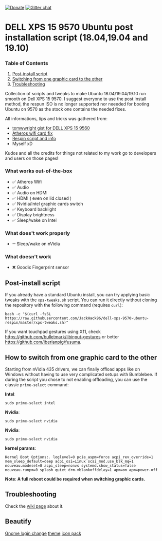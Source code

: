 [![Donate](https://img.shields.io/badge/Donate-PayPal-green.svg)](https://paypal.me/matteoiervasi)
[![Gitter chat](https://badges.gitter.im/gitterHQ/gitter.png)](https://gitter.im/dell-xps-9570-ubuntu-respin/Lobby?utm_source=share-link&utm_medium=link&utm_campaign=share-link)

# DELL XPS 15 9570 Ubuntu post installation script (18.04,19.04 and 19.10)

### Table of Contents
1. [Post-install script](#post-install-script)
2. [Switching from one graphic card to the other](#how-to-switch-from-one-graphic-card-to-the-other)
3. [Troubleshooting](#troubleshooting)

Collection of scripts and tweaks to make Ubuntu 18.04/19.04/19.10 run smooth on Dell XPS 15 9570.
I suggest everyone to use the post install method, the respun ISO is no longer supported nor neeeded for booting Ubuntu on 9570 as the stock one contains the needed fixes.

All informations, tips and tricks was gathered from:

- [tomwwright gist for DELL XPS 15 9560](https://gist.github.com/tomwwright/f88e2ddb344cf99f299935e1312da880)
- [Atheros wifi card fix](https://ubuntuforums.org/showthread.php?t=2323812&page=2)
- [Respin script and info](http://linuxiumcomau.blogspot.com/)
- Myself xD

Kudos and all the credits for things not related to my work go to developers and users on those pages!

### What works out-of-the-box
 - ✅ Atheros Wifi
 - ✅ Audio
 - ✅ Audio on HDMI
 - ✅ HDMI ( even on lid closed )
 - ✅ Nvidia/Intel graphic cards switch
 - ✅ Keyboard backlight
 - ✅ Display brightness
 - ✅ Sleep/wake on Intel

### What does't work properly
 - ➖ Sleep/wake on nVidia

### What doesn't work
 - ❌ Goodix Fingerprint sensor

## Post-install script
If you already have a standard Ubuntu install, you can try applying basic tweaks with the `xps-tweaks.sh` script.
You can run it directly without cloning the repository with the following command (requires `curl`):
```shell
bash -c "$(curl -fsSL https://raw.githubusercontent.com/JackHack96/dell-xps-9570-ubuntu-respin/master/xps-tweaks.sh)"
```

If you want touchpad gestures using X11, check https://github.com/bulletmark/libinput-gestures or better https://github.com/iberianpig/fusuma.

## How to switch from one graphic card to the other
Starting from nVidia 435 drivers, we can finally offload apps like on Windows without having to use very complicated setups with Bumblebee.
If during the script you chose to not enabling offloading, you can use the classic `prime-select` command:

**Intel**:
```
sudo prime-select intel
```
**Nvidia**:
```
sudo prime-select nvidia
```

**Nvidia**:
```
sudo prime-select nvidia
```

**kernel params**:
```
Kernel Boot Options:. loglevel=0 pcie_aspm=force acpi_rev_override=1 mem_sleep_default=deep acpi_osi=Linux scsi_mod.use_blk_mq=1 nouveau.modeset=0 acpi_sleep=nonvs systemd.show_status=false nouveau.runpm=0 splash quiet drm.vblankoffdelay=1 apm=on apm=power-off
```

**Note: A full reboot could be required when switching graphic cards.**

## Troubleshooting

Check the [wiki page](https://github.com/JackHack96/dell-xps-9570-ubuntu-respin/wiki/Troubleshooting) about it.

## Beautify
[Gnome login change](https://www.ostechnix.com/how-to-change-gdm-login-screen-background-in-ubuntu/)
[theme](https://www.gnome-look.org/p/1241688/)
[icon pack](https://www.gnome-look.org/p/1102582/)
